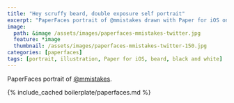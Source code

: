 ```yaml
---
title: "Hey scruffy beard, double exposure self portrait"
excerpt: "PaperFaces portrait of @mmistakes drawn with Paper for iOS on an iPad."
image: 
  path: &image /assets/images/paperfaces-mmistakes-twitter.jpg 
  feature: *image
  thumbnail: /assets/images/paperfaces-mmistakes-twitter-150.jpg
categories: [paperfaces]
tags: [portrait, illustration, Paper for iOS, beard, black and white]
---
```


PaperFaces portrait of [@mmistakes](https://twitter.com/mmistakes).

{% include_cached boilerplate/paperfaces.md %}
